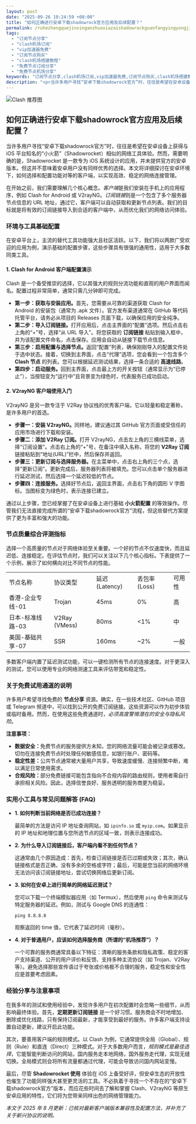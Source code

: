```yaml
---
layout: post
date: "2025-09-26 10:24:59 +08:00"
title: "如何正确进行安卓下载shadowrock官方应用及后续配置？"
permalink: /ruhezhengquejinxinganzhuoxiazaishadowrockguanfangyingyongjihouxupeizhi/
tags:
  - "订阅节点分享"
  - "clash机场订阅"
  - "vip加速器免费"
  - "订阅节点购买"
  - "clash机场搭建教程"
  - "免费节点订阅分享"
  - "免费节点机场分享"
keywords: "订阅节点分享,clash机场订阅,vip加速器免费,订阅节点购买,clash机场搭建教程,免费节点订阅分享,免费节点机场分享"
description: "<p>当许多用户寻找“安卓下载shadowrock官方”时，往往是希望在安卓设备上获得与 iOS 平台知名的“小火箭”（Shadowrocket）相似的网络工具体验。然而，需要明确的是，Shadowrocket 是一款专为 iOS 系统设计的应用，并未提供官方的安卓版本。但这并不意味着安卓用户没有同样优秀的选择。本文将详细探讨在安卓环境下，如何选择和配置功能对等的客户端，以实现高效、稳定的网络连接管理。</p>"
---
```


![Clash 推荐图](https://clashjd.github.io/assets/img/clash订阅节点购买.png)

## 如何正确进行安卓下载shadowrock官方应用及后续配置？

<p>当许多用户寻找“安卓下载shadowrock官方”时，往往是希望在安卓设备上获得与 iOS 平台知名的“小火箭”（Shadowrocket）相似的网络工具体验。然而，需要明确的是，Shadowrocket 是一款专为 iOS 系统设计的应用，并未提供官方的安卓版本。但这并不意味着安卓用户没有同样优秀的选择。本文将详细探讨在安卓环境下，如何选择和配置功能对等的客户端，以实现高效、稳定的网络连接管理。</p>
<p>在开始之前，我们需要理解几个核心概念。<em>客户端</em>是我们安装在手机上的应用程序，例如 Clash for Android 或 V2rayNG。<em>订阅链接</em>则是一个包含了多个服务器节点信息的 URL 地址，通过它，客户端可以自动获取和更新节点列表。我们的目标就是将有效的订阅链接导入到合适的客户端中，从而优化我们的网络访问体验。</p>
<h3>环境与工具基础配置</h3>
<p>在安卓平台上，主流的替代工具功能强大且社区活跃。以下，我们将以两款广受欢迎的应用为例，演示基础的配置步骤，这些步骤具有很强的通用性，适用于大多数同类工具。</p>
<h4><strong>1. Clash for Android 客户端配置演示</strong></h4>
<p>Clash 是一个备受推崇的选择，它以其强大的规则分流功能和直观的用户界面而闻名。配置过程非常简单，通常只需几分钟即可完成。</p>
<ul>
    <li><strong>第一步：获取与安装应用。</strong>首先，您需要从可靠的渠道获取 Clash for Android 的安装包（通常为 .apk 文件）。官方发布渠道通常在 GitHub 等代码托管平台，请务必从项目的 Releases 页面下载，以确保应用的安全纯净。</li>
    <li><strong>第二步：导入订阅链接。</strong>打开应用后，点击主界面的“配置”选项。然后点击右上角的“+”号，选择“从 URL 导入”。将您获取的 <strong>订阅链接</strong> 粘贴到输入框中，并为该配置文件命名，点击保存。应用会自动从链接下载节点信息。</li>
    <li><strong>第三步：启用配置与选择节点。</strong>返回“配置”列表，确保刚刚导入的配置文件处于选中状态。接着，切换到主界面，点击“代理”选项，您会看到一个包含多个 <strong>Clash 节点</strong> 的列表。您可以根据延迟测试结果，选择一条合适的 <strong>高速线路</strong>。</li>
    <li><strong>第四步：启动服务。</strong>回到主界面，点击最上方的开关按钮（通常显示为“已停止”），当按钮变为“运行中”且背景变为绿色时，代表服务已成功启动。</li>
</ul>
<h4><strong>2. V2rayNG 客户端使用入门</strong></h4>
<p>V2rayNG 是另一款专注于 V2Ray 协议栈的优秀客户端，它以轻量和稳定著称，是许多用户的首选。</p>
<ul>
    <li><strong>步骤一：安装 V2rayNG。</strong>同样地，建议通过其 GitHub 官方页面或受信任的应用市场进行下载和安装。</li>
    <li><strong>步骤二：添加 V2Ray 订阅。</strong>打开 V2rayNG，点击左上角的三横线菜单，选择“订阅设置”。点击右上角的“+”号，在备注中填入名称，将您的 <strong>V2Ray 订阅</strong> 链接粘贴到“地址(URL)”栏中，然后保存并返回。</li>
    <li><strong>步骤三：更新订阅与选择服务器。</strong>在主菜单中，点击右上角的三个点，选择“更新订阅”。更新完成后，服务器列表将被填充。您可以点击单个服务器进行延迟测试，然后选择一个延迟较低的节点。</li>
    <li><strong>步骤四：连接服务。</strong>选择好节点后，返回主界面，点击右下角的圆形 V 字图标。当图标变为绿色时，表示连接已建立。</li>
</ul>
<p>通过以上步骤，您已经掌握了在安卓设备上进行基础 <strong>小火箭配置</strong> 的等效操作。尽管我们无法直接完成所谓的“安卓下载shadowrock官方”流程，但这些替代方案提供了更为丰富和强大的功能。</p>
<h3>节点质量综合评测指标</h3>
<p>选择一个高质量的节点对于网络体验至关重要。一个好的节点不仅速度快，而且延迟低、连接稳定。在评估节点时，我们可以关注以下几个核心指标。下表提供了一个示例，展示了如何横向对比不同节点的性能。</p>
<table>
    <tr>
        <td>节点名称</td>
        <td>协议类型</td>
        <td>延迟 (Latency)</td>
        <td>丢包率 (Loss)</td>
        <td>可用性</td>
    </tr>
    <tr>
        <td>香港-企业专线-01</td>
        <td>Trojan</td>
        <td>45ms</td>
        <td>0%</td>
        <td>高</td>
    </tr>
    <tr>
        <td>日本-标准线路-03</td>
        <td>V2Ray (VMess)</td>
        <td>80ms</td>
        <td>&lt;1%</td>
        <td>中</td>
    </tr>
    <tr>
        <td>美国-基础共享-07</td>
        <td>SSR</td>
        <td>160ms</td>
        <td>~2%</td>
        <td>一般</td>
    </tr>
</table>
<p>多数客户端内置了延迟测试功能，可以一键检测所有节点的连接速度。对于更深入的测试，您可以使用专业的网络测速工具来评估带宽和稳定性。</p>
<h3>关于免费试用通道的说明</h3>
<p>许多用户希望寻找免费的 <strong>节点分享</strong> 资源。确实，在一些技术社区、GitHub 项目或 Telegram 频道中，可以找到公开的免费订阅链接。这些资源可以作为初步体验或临时备用。然而，在使用这些免费通道时，<em>必须高度警惕潜在的安全与隐私风险</em>。</p>
<p><strong>注意事项：</strong></p>
<ul>
    <li><strong>数据安全：</strong>免费节点的服务提供方未知，您的网络流量可能会被记录或篡改。切勿在连接免费节点时处理任何敏感信息，如银行账户、密码等。</li>
    <li><strong>稳定性差：</strong>公共节点通常被大量用户共享，导致速度缓慢、连接频繁中断，难以满足日常使用需求。</li>
    <li><strong>合规风险：</strong>部分免费链接可能包含指向不合规内容的路由规则，使用者需自行承担相关风险。因此，选择信誉良好、服务透明的服务商更为稳妥。</li>
</ul>
<h3>实用小工具与常见问题解答 (FAQ)</h3>
<ul>
    <li><strong>1. 如何判断当前网络是否已成功连接？</strong>
        <p>最简单的方法是访问 IP 地址查询网站，如 <code>ipinfo.io</code> 或 <code>myip.com</code>。如果显示的 IP 地址和地理位置与您所选节点的区域一致，则表示连接成功。</p>
    </li>
    <li><strong>2. 为什么导入订阅链接后，客户端内看不到任何节点？</strong>
        <p>这通常由几个原因造成：首先，检查订阅链接是否已过期或失效；其次，确认链接格式是否正确，没有多余的空格或字符；最后，可能是您当前的网络环境无法访问该订阅链接地址，尝试切换网络后更新订阅。</p>
    </li>
    <li><strong>3. 如何在安卓上进行简单的网络延迟测试？</strong>
        <p>您可以下载一个终端模拟器应用（如 Termux），然后使用 <code>ping</code> 命令来测试与特定服务器的延迟。例如，测试与 Google DNS 的连通性：</p>
        <p><code>ping 8.8.8.8</code></p>
        <p>观察返回的 time 值，它代表了延迟时间（毫秒）。</p>
    </li>
    <li><strong>4. 对于普通用户，应该如何选择服务商（所谓的“机场推荐”）？</strong>
        <p>一个可靠的服务商通常具备以下特征：清晰的服务条款和隐私政策、稳定的客户支持渠道、公开的用户评价和反馈、支持多种主流协议（如 Trojan、V2Ray 等）。避免选择那些宣传语过于夸张或价格极不合理的服务，稳定性和安全性应是首要考虑因素。</p>
    </li>
</ul>
<h3>经验分享与注意事项</h3>
<p>在我多年的测试和使用经验中，发现许多用户在初次配置时会忽略一些细节，从而影响最终体验。首先，<strong>定期更新订阅链接</strong> 是一个好习惯。服务商会不时地增加、删除或优化线路，只有保持订阅最新，才能享受到最好的服务。许多客户端支持设置自动更新，建议开启此功能。</p>
<p>其次，要善用客户端的规则模式。以 Clash 为例，它通常提供全局（Global）、规则（Rule）和直连（Direct）三种模式。对于大多数用户而言，<em>规则模式是最佳选择</em>，它能智能判断访问的网站，国内服务走本地网络，国外服务走代理，实现无缝切换。全局模式则会将所有流量都通过代理，可能会导致访问国内网站变慢。</p>
<p>最后，尽管 <strong>Shadowrocket 使用</strong> 体验在 iOS 上备受好评，但安卓生态的开放性也催生了功能同样强大甚至更灵活的工具。不必执着于寻找一个不存在的“安卓下载shadowrock官方”版本，而应花些时间去了解和掌握 Clash、V2rayNG 等原生安卓应用的特性，它们将为您带来同样出色的网络管理能力。</p>
<p><em>本文于 2025 年 8 月更新：已核对最新客户端版本兼容性及配置方法，并补充了关于新兴协议的说明。</em></p>
